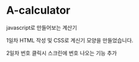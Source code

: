 # A-calculator
javascript로 만들어보는 계산기

1일차 HTML 작성 및 CSS로 계신기 모양을 만들었습니다.

2일차 번호 클릭시 스크린에 번호 나오는 기능 추가

